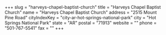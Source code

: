 +++
slug = "harveys-chapel-baptist-church"
title = "Harveys Chapel Baptist Church"
name = "Harveys Chapel Baptist Church"
address = "2515 Mount Pine Road"
cityIndexKey = "city-ar-hot-springs-national-park"
city = "Hot Springs National Park"
state = "AR"
postal = "71913"
website = ""
phone = "501-767-5541"
fax = ""
+++
